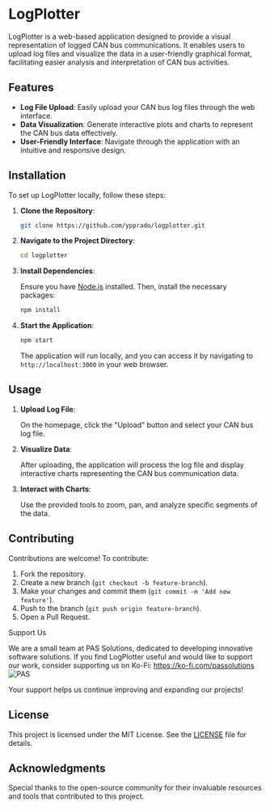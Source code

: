 # LogPlotter

LogPlotter is a web-based application designed to provide a visual representation of logged CAN bus communications. It enables users to upload log files and visualize the data in a user-friendly graphical format, facilitating easier analysis and interpretation of CAN bus activities.

## Features

- **Log File Upload**: Easily upload your CAN bus log files through the web interface.
- **Data Visualization**: Generate interactive plots and charts to represent the CAN bus data effectively.
- **User-Friendly Interface**: Navigate through the application with an intuitive and responsive design.

## Installation

To set up LogPlotter locally, follow these steps:

1. **Clone the Repository**:

   ```bash
   git clone https://github.com/ypprado/logplotter.git
   ```


2. **Navigate to the Project Directory**:

   ```bash
   cd logplotter
   ```


3. **Install Dependencies**:

   Ensure you have [Node.js](https://nodejs.org/) installed. Then, install the necessary packages:

   ```bash
   npm install
   ```


4. **Start the Application**:

   ```bash
   npm start
   ```


   The application will run locally, and you can access it by navigating to `http://localhost:3000` in your web browser.

## Usage

1. **Upload Log File**:

   On the homepage, click the "Upload" button and select your CAN bus log file.

2. **Visualize Data**:

   After uploading, the application will process the log file and display interactive charts representing the CAN bus communication data.

3. **Interact with Charts**:

   Use the provided tools to zoom, pan, and analyze specific segments of the data.

## Contributing

Contributions are welcome! To contribute:

1. Fork the repository.
2. Create a new branch (`git checkout -b feature-branch`).
3. Make your changes and commit them (`git commit -m 'Add new feature'`).
4. Push to the branch (`git push origin feature-branch`).
5. Open a Pull Request.

Support Us

We are a small team at PAS Solutions, dedicated to developing innovative software solutions. If you find LogPlotter useful and would like to support our work, consider supporting us on Ko-Fi:
https://ko-fi.com/passolutions
![PAS](https://github.com/user-attachments/assets/4e1afa3b-93b4-4328-88d4-367c7f965f2e)

Your support helps us continue improving and expanding our projects!

## License

This project is licensed under the MIT License. See the [LICENSE](LICENSE) file for details.

## Acknowledgments

Special thanks to the open-source community for their invaluable resources and tools that contributed to this project.
